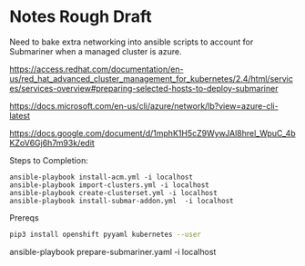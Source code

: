# Notes Rough Draft
Need to bake extra networking into ansible scripts to account for Submariner when a managed cluster is azure.

https://access.redhat.com/documentation/en-us/red_hat_advanced_cluster_management_for_kubernetes/2.4/html/services/services-overview#preparing-selected-hosts-to-deploy-submariner

https://docs.microsoft.com/en-us/cli/azure/network/lb?view=azure-cli-latest

https://docs.google.com/document/d/1mphK1H5cZ9WywJAl8hrel_WpuC_4bKZoV6Gj6h7m93k/edit

Steps to Completion:
```
ansible-playbook install-acm.yml -i localhost
ansible-playbook import-clusters.yml -i localhost
ansible-playbook create-clusterset.yml -i localhost
ansible-playbook install-submar-addon.yml  -i localhost
```

Prereqs

```bash
pip3 install openshift pyyaml kubernetes --user
```


 ansible-playbook prepare-submariner.yaml  -i localhost

